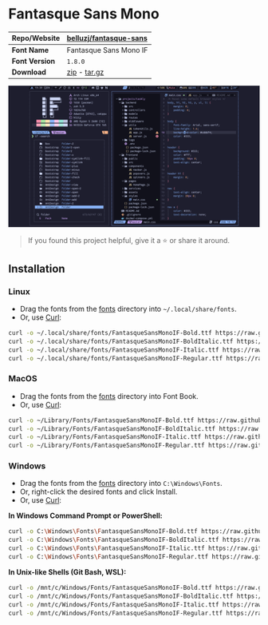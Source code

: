 <!-- SHORTCUT REFERENCE LINKS -->

[zip]: https://github.com/iconicFonts/if/releases/download/v1.1.0/Fantasque_Sans_Mono.zip
[tar]: https://github.com/iconicFonts/if/releases/download/v1.1.0/Fantasque_Sans_Mono.tar.gz
[url]: https://github.com/belluzj/fantasque-sans

# Fantasque Sans Mono

| Repo/Website     | [belluzj/fantasque-sans][url] |
| :--------------- | :---------------------------- |
| **Font Name**    | Fantasque Sans Mono IF        |
| **Font Version** | `1.8.0`                       |
| **Download**     | [zip][zip] - [tar.gz][tar]    |

![Font preview](preview.png)

> If you found this project helpful, give it a :star: or share it around.

## Installation

### Linux

- Drag the fonts from the [fonts](fonts) directory into `~/.local/share/fonts`.
- Or, use [Curl](https://github.com/curl/curl):

```sh
curl -o ~/.local/share/fonts/FantasqueSansMonoIF-Bold.ttf https://raw.githubusercontent.com/iconicFonts/if/main/fonts/patched/Fantasque_Sans_Mono/fonts/FantasqueSansMonoIF-Bold.ttf
curl -o ~/.local/share/fonts/FantasqueSansMonoIF-BoldItalic.ttf https://raw.githubusercontent.com/iconicFonts/if/main/fonts/patched/Fantasque_Sans_Mono/fonts/FantasqueSansMonoIF-BoldItalic.ttf
curl -o ~/.local/share/fonts/FantasqueSansMonoIF-Italic.ttf https://raw.githubusercontent.com/iconicFonts/if/main/fonts/patched/Fantasque_Sans_Mono/fonts/FantasqueSansMonoIF-Italic.ttf
curl -o ~/.local/share/fonts/FantasqueSansMonoIF-Regular.ttf https://raw.githubusercontent.com/iconicFonts/if/main/fonts/patched/Fantasque_Sans_Mono/fonts/FantasqueSansMonoIF-Regular.ttf
```

### MacOS

- Drag the fonts from the [fonts](fonts) directory into Font Book.
- Or, use [Curl](https://github.com/curl/curl):

```sh
curl -o ~/Library/Fonts/FantasqueSansMonoIF-Bold.ttf https://raw.githubusercontent.com/iconicFonts/if/main/fonts/patched/Fantasque_Sans_Mono/fonts/FantasqueSansMonoIF-Bold.ttf
curl -o ~/Library/Fonts/FantasqueSansMonoIF-BoldItalic.ttf https://raw.githubusercontent.com/iconicFonts/if/main/fonts/patched/Fantasque_Sans_Mono/fonts/FantasqueSansMonoIF-BoldItalic.ttf
curl -o ~/Library/Fonts/FantasqueSansMonoIF-Italic.ttf https://raw.githubusercontent.com/iconicFonts/if/main/fonts/patched/Fantasque_Sans_Mono/fonts/FantasqueSansMonoIF-Italic.ttf
curl -o ~/Library/Fonts/FantasqueSansMonoIF-Regular.ttf https://raw.githubusercontent.com/iconicFonts/if/main/fonts/patched/Fantasque_Sans_Mono/fonts/FantasqueSansMonoIF-Regular.ttf
```

### Windows

- Drag the fonts from the [fonts](fonts) directory into `C:\Windows\Fonts`.
- Or, right-click the desired fonts and click Install.
- Or, use [Curl](https://github.com/curl/curl):

**In Windows Command Prompt or PowerShell:**

```sh
curl -o C:\Windows\Fonts\FantasqueSansMonoIF-Bold.ttf https://raw.githubusercontent.com/iconicFonts/if/main/fonts/patched/Fantasque_Sans_Mono/fonts/FantasqueSansMonoIF-Bold.ttf
curl -o C:\Windows\Fonts\FantasqueSansMonoIF-BoldItalic.ttf https://raw.githubusercontent.com/iconicFonts/if/main/fonts/patched/Fantasque_Sans_Mono/fonts/FantasqueSansMonoIF-BoldItalic.ttf
curl -o C:\Windows\Fonts\FantasqueSansMonoIF-Italic.ttf https://raw.githubusercontent.com/iconicFonts/if/main/fonts/patched/Fantasque_Sans_Mono/fonts/FantasqueSansMonoIF-Italic.ttf
curl -o C:\Windows\Fonts\FantasqueSansMonoIF-Regular.ttf https://raw.githubusercontent.com/iconicFonts/if/main/fonts/patched/Fantasque_Sans_Mono/fonts/FantasqueSansMonoIF-Regular.ttf
```

**In Unix-like Shells (Git Bash, WSL):**

```sh
curl -o /mnt/c/Windows/Fonts/FantasqueSansMonoIF-Bold.ttf https://raw.githubusercontent.com/iconicFonts/if/main/fonts/patched/Fantasque_Sans_Mono/fonts/FantasqueSansMonoIF-Bold.ttf
curl -o /mnt/c/Windows/Fonts/FantasqueSansMonoIF-BoldItalic.ttf https://raw.githubusercontent.com/iconicFonts/if/main/fonts/patched/Fantasque_Sans_Mono/fonts/FantasqueSansMonoIF-BoldItalic.ttf
curl -o /mnt/c/Windows/Fonts/FantasqueSansMonoIF-Italic.ttf https://raw.githubusercontent.com/iconicFonts/if/main/fonts/patched/Fantasque_Sans_Mono/fonts/FantasqueSansMonoIF-Italic.ttf
curl -o /mnt/c/Windows/Fonts/FantasqueSansMonoIF-Regular.ttf https://raw.githubusercontent.com/iconicFonts/if/main/fonts/patched/Fantasque_Sans_Mono/fonts/FantasqueSansMonoIF-Regular.ttf
```
